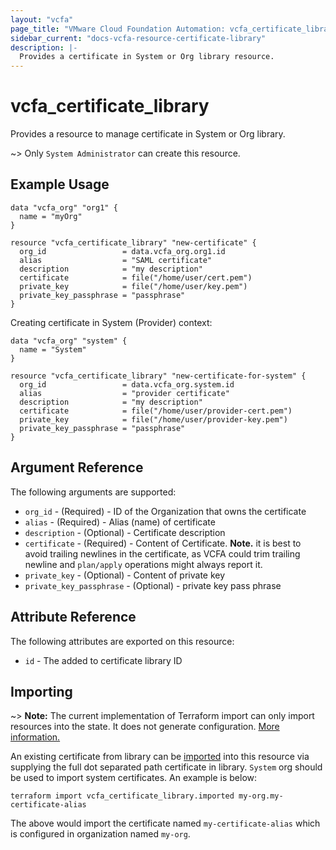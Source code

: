 ```yaml
---
layout: "vcfa"
page_title: "VMware Cloud Foundation Automation: vcfa_certificate_library"
sidebar_current: "docs-vcfa-resource-certificate-library"
description: |-
  Provides a certificate in System or Org library resource.
---
```


# vcfa\_certificate\_library

Provides a resource to manage certificate in System or Org library.

~> Only `System Administrator` can create this resource.

## Example Usage

```hcl
data "vcfa_org" "org1" {
  name = "myOrg"
}

resource "vcfa_certificate_library" "new-certificate" {
  org_id                 = data.vcfa_org.org1.id
  alias                  = "SAML certificate"
  description            = "my description"
  certificate            = file("/home/user/cert.pem")
  private_key            = file("/home/user/key.pem")
  private_key_passphrase = "passphrase"
}
```

Creating certificate in System (Provider) context:

```hcl
data "vcfa_org" "system" {
  name = "System"
}

resource "vcfa_certificate_library" "new-certificate-for-system" {
  org_id                 = data.vcfa_org.system.id
  alias                  = "provider certificate"
  description            = "my description"
  certificate            = file("/home/user/provider-cert.pem")
  private_key            = file("/home/user/provider-key.pem")
  private_key_passphrase = "passphrase"
}
```

## Argument Reference

The following arguments are supported:

* `org_id` - (Required) - ID of the Organization that owns the certificate
* `alias` - (Required) - Alias (name) of certificate
* `description` - (Optional)  - Certificate description
* `certificate` - (Required)  - Content of Certificate. **Note.** it is best to avoid trailing
  newlines in the certificate, as VCFA could trim trailing newline and `plan/apply` operations might always report it.
* `private_key` - (Optional)  - Content of private key
* `private_key_passphrase` - (Optional)  - private key pass phrase 

## Attribute Reference

The following attributes are exported on this resource:

* `id` - The added to certificate library ID

## Importing

~> **Note:** The current implementation of Terraform import can only import resources into the state.
It does not generate configuration. [More information.](https://www.terraform.io/docs/import/)

An existing certificate from library can be [imported][docs-import] into this resource
via supplying the full dot separated path certificate in library. `System` org should be used to import system
certificates. An example is below:

[docs-import]: https://www.terraform.io/docs/import/

```
terraform import vcfa_certificate_library.imported my-org.my-certificate-alias
```

The above would import the certificate named `my-certificate-alias` which is configured in organization named `my-org`.
